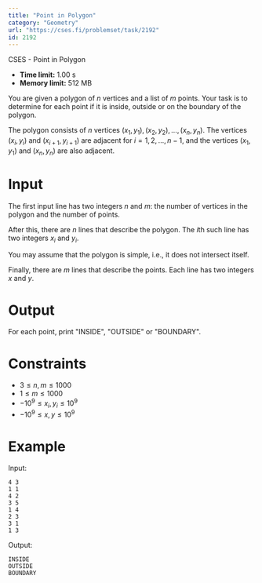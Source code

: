 ```yaml
---
title: "Point in Polygon"
category: "Geometry"
url: "https://cses.fi/problemset/task/2192"
id: 2192
---
```


CSES - Point in Polygon

  * **Time limit:** 1.00 s
  * **Memory limit:** 512 MB

You are given a polygon of $n$ vertices and a list of $m$ points. Your task is
to determine for each point if it is inside, outside or on the boundary of the
polygon.

The polygon consists of $n$ vertices $(x_1,y_1),(x_2,y_2),\dots,(x_n,y_n)$.
The vertices $(x_i,y_i)$ and $(x_{i+1},y_{i+1})$ are adjacent for
$i=1,2,\dots,n-1$, and the vertices $(x_1,y_1)$ and $(x_n,y_n)$ are also
adjacent.

# Input

The first input line has two integers $n$ and $m$: the number of vertices in
the polygon and the number of points.

After this, there are $n$ lines that describe the polygon. The $i$th such line
has two integers $x_i$ and $y_i$.

You may assume that the polygon is simple, i.e., it does not intersect itself.

Finally, there are $m$ lines that describe the points. Each line has two
integers $x$ and $y$.

# Output

For each point, print "INSIDE", "OUTSIDE" or "BOUNDARY".

# Constraints

  * $3 \le n,m \le 1000$
  * $1 \le m \le 1000$
  * $-10^9 \le x_i, y_i \le 10^9$
  * $-10^9 \le x, y \le 10^9$

# Example

Input:

    
    
    4 3
    1 1
    4 2
    3 5
    1 4
    2 3
    3 1
    1 3
    

Output:

    
    
    INSIDE
    OUTSIDE
    BOUNDARY
    

